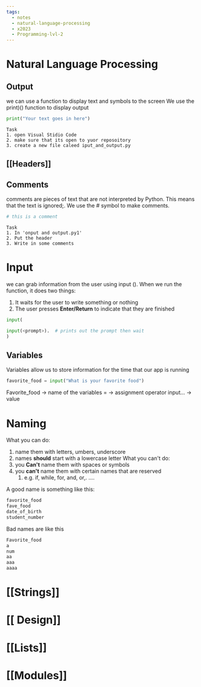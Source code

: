 ```yaml
---
tags:
  - notes
  - natural-language-processing
  - x2023
  - Programming-lvl-2
---
```

# Natural Language Processing

## Output
we can use a function to display text and symbols to the screen 
We use the print)() function to display output

```python
print("Your text goes in here")
```


	Task
	1. open Visual Stidio Code
	2. make sure that its open to yuor reposoitory 
	3. create a new file caleed iput_and_output.py

## [[Headers]]

## Comments
comments are pieces of text that are not interpreted by Python.
This means that the text is ignored;.
We use the # symbol to make comments.

```python
# this is a comment
```

	Task
	1. In 'onput and output.py1'
	2. Put the header
	3. Write in some comments

# Input
we can grab information from the user using input ().
When we run the function, it does two things: 
1. It waits for the user to write something or nothing
2. The user presses **Enter/Return** to indicate that they are finished 

```python
input(

input(<prompt>).  # prints out the prompt then wait
)
```

## Variables 
Variables allow us to store information for the time that our app is running

```python
favorite_food = input("What is your favorite food")
```

Favorite_food -> name of the variables
= -> assignment operator
input... -> value

# Naming
What you can do:
1. name them with letters, umbers, underscore
2. names **should** start with a lowercase letter
What you can't do:
1. you **Can't** name them with spaces or symbols
2. you **can't** name them with certain names that are reserved
	1. e.g. if, while, for, and, or,. ....

A good name is something like this:
```python
favorite_food
fave_food
date_of_birth
student_number
```

Bad names are like this
```python
Favorite_food
a
num
aa
aaa
aaaa
```

# [[Strings]]

# [[ Design]]

# [[Lists]]

# [[Modules]]

